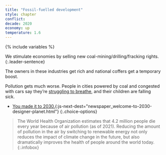 ```yaml
---
title: "Fossil-fuelled development"
style: chapter
conflict: 
decade: 2020
economy: up
temperature: 1.6
---
```


{% include variables %}

We stimulate economies by selling new coal-mining/drilling/fracking rights.
{:.leader-sentence}

The owners in these industries get rich and national coffers get a temporary boost.

Pollution gets much worse. People in cities powered by coal and congested with cars say they’re [struggling to breathe](#infobox), and their children are falling sick.

- [You made it to 2030.](part-page_2030.html){:js-next-dest="newspaper_welcome-to-2030-designer-planet.html"}
{:.choice-options}

> The World Health Organization estimates that 4.2&nbsp;million people die every year because of air pollution (as of 2021). Reducing the amount of pollution in the air by switching to renewable energy not only reduces the impact of climate change in the future, but also dramatically improves the health of people around the world today.
{:.infobox}
